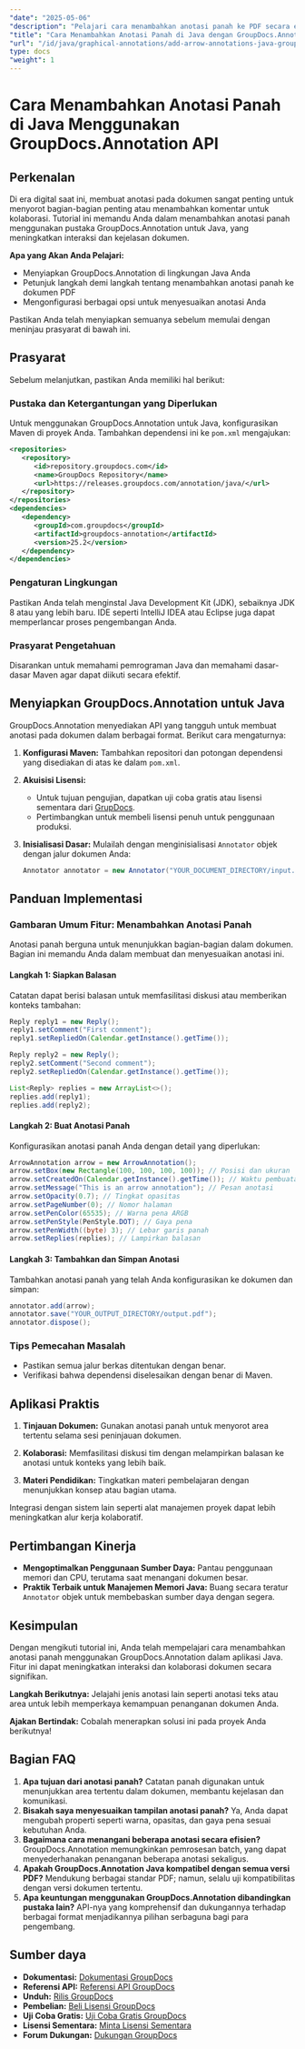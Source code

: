 ```yaml
---
"date": "2025-05-06"
"description": "Pelajari cara menambahkan anotasi panah ke PDF secara efisien menggunakan pustaka GroupDocs.Annotation untuk Java. Tingkatkan kejelasan dan kolaborasi dokumen."
"title": "Cara Menambahkan Anotasi Panah di Java dengan GroupDocs.Annotation API"
"url": "/id/java/graphical-annotations/add-arrow-annotations-java-groupdocs/"
type: docs
"weight": 1
---
```


# Cara Menambahkan Anotasi Panah di Java Menggunakan GroupDocs.Annotation API

## Perkenalan

Di era digital saat ini, membuat anotasi pada dokumen sangat penting untuk menyorot bagian-bagian penting atau menambahkan komentar untuk kolaborasi. Tutorial ini memandu Anda dalam menambahkan anotasi panah menggunakan pustaka GroupDocs.Annotation untuk Java, yang meningkatkan interaksi dan kejelasan dokumen.

**Apa yang Akan Anda Pelajari:**
- Menyiapkan GroupDocs.Annotation di lingkungan Java Anda
- Petunjuk langkah demi langkah tentang menambahkan anotasi panah ke dokumen PDF
- Mengonfigurasi berbagai opsi untuk menyesuaikan anotasi Anda

Pastikan Anda telah menyiapkan semuanya sebelum memulai dengan meninjau prasyarat di bawah ini.

## Prasyarat

Sebelum melanjutkan, pastikan Anda memiliki hal berikut:

### Pustaka dan Ketergantungan yang Diperlukan
Untuk menggunakan GroupDocs.Annotation untuk Java, konfigurasikan Maven di proyek Anda. Tambahkan dependensi ini ke `pom.xml` mengajukan:

```xml
<repositories>
   <repository>
      <id>repository.groupdocs.com</id>
      <name>GroupDocs Repository</name>
      <url>https://releases.groupdocs.com/annotation/java/</url>
   </repository>
</repositories>
<dependencies>
   <dependency>
      <groupId>com.groupdocs</groupId>
      <artifactId>groupdocs-annotation</artifactId>
      <version>25.2</version>
   </dependency>
</dependencies>
```

### Pengaturan Lingkungan
Pastikan Anda telah menginstal Java Development Kit (JDK), sebaiknya JDK 8 atau yang lebih baru. IDE seperti IntelliJ IDEA atau Eclipse juga dapat memperlancar proses pengembangan Anda.

### Prasyarat Pengetahuan
Disarankan untuk memahami pemrograman Java dan memahami dasar-dasar Maven agar dapat diikuti secara efektif.

## Menyiapkan GroupDocs.Annotation untuk Java

GroupDocs.Annotation menyediakan API yang tangguh untuk membuat anotasi pada dokumen dalam berbagai format. Berikut cara mengaturnya:

1. **Konfigurasi Maven:**
   Tambahkan repositori dan potongan dependensi yang disediakan di atas ke dalam `pom.xml`.

2. **Akuisisi Lisensi:**
   - Untuk tujuan pengujian, dapatkan uji coba gratis atau lisensi sementara dari [GrupDocs](https://purchase.groupdocs.com/temporary-license/).
   - Pertimbangkan untuk membeli lisensi penuh untuk penggunaan produksi.

3. **Inisialisasi Dasar:**
   Mulailah dengan menginisialisasi `Annotator` objek dengan jalur dokumen Anda:

   ```java
   Annotator annotator = new Annotator("YOUR_DOCUMENT_DIRECTORY/input.pdf");
   ```

## Panduan Implementasi

### Gambaran Umum Fitur: Menambahkan Anotasi Panah
Anotasi panah berguna untuk menunjukkan bagian-bagian dalam dokumen. Bagian ini memandu Anda dalam membuat dan menyesuaikan anotasi ini.

#### Langkah 1: Siapkan Balasan 
Catatan dapat berisi balasan untuk memfasilitasi diskusi atau memberikan konteks tambahan:

```java
Reply reply1 = new Reply();
reply1.setComment("First comment");
reply1.setRepliedOn(Calendar.getInstance().getTime());

Reply reply2 = new Reply();
reply2.setComment("Second comment");
reply2.setRepliedOn(Calendar.getInstance().getTime());

List<Reply> replies = new ArrayList<>();
replies.add(reply1);
replies.add(reply2);
```

#### Langkah 2: Buat Anotasi Panah 
Konfigurasikan anotasi panah Anda dengan detail yang diperlukan:

```java
ArrowAnnotation arrow = new ArrowAnnotation();
arrow.setBox(new Rectangle(100, 100, 100, 100)); // Posisi dan ukuran
arrow.setCreatedOn(Calendar.getInstance().getTime()); // Waktu pembuatan
arrow.setMessage("This is an arrow annotation"); // Pesan anotasi
arrow.setOpacity(0.7); // Tingkat opasitas
arrow.setPageNumber(0); // Nomor halaman
arrow.setPenColor(65535); // Warna pena ARGB
arrow.setPenStyle(PenStyle.DOT); // Gaya pena
arrow.setPenWidth((byte) 3); // Lebar garis panah
arrow.setReplies(replies); // Lampirkan balasan
```

#### Langkah 3: Tambahkan dan Simpan Anotasi 
Tambahkan anotasi panah yang telah Anda konfigurasikan ke dokumen dan simpan:

```java
annotator.add(arrow);
annotator.save("YOUR_OUTPUT_DIRECTORY/output.pdf");
annotator.dispose();
```

### Tips Pemecahan Masalah
- Pastikan semua jalur berkas ditentukan dengan benar.
- Verifikasi bahwa dependensi diselesaikan dengan benar di Maven.

## Aplikasi Praktis

1. **Tinjauan Dokumen:**
   Gunakan anotasi panah untuk menyorot area tertentu selama sesi peninjauan dokumen.
   
2. **Kolaborasi:**
   Memfasilitasi diskusi tim dengan melampirkan balasan ke anotasi untuk konteks yang lebih baik.
3. **Materi Pendidikan:**
   Tingkatkan materi pembelajaran dengan menunjukkan konsep atau bagian utama.

Integrasi dengan sistem lain seperti alat manajemen proyek dapat lebih meningkatkan alur kerja kolaboratif.

## Pertimbangan Kinerja
- **Mengoptimalkan Penggunaan Sumber Daya:** Pantau penggunaan memori dan CPU, terutama saat menangani dokumen besar.
- **Praktik Terbaik untuk Manajemen Memori Java:** Buang secara teratur `Annotator` objek untuk membebaskan sumber daya dengan segera.

## Kesimpulan
Dengan mengikuti tutorial ini, Anda telah mempelajari cara menambahkan anotasi panah menggunakan GroupDocs.Annotation dalam aplikasi Java. Fitur ini dapat meningkatkan interaksi dan kolaborasi dokumen secara signifikan.

**Langkah Berikutnya:**
Jelajahi jenis anotasi lain seperti anotasi teks atau area untuk lebih memperkaya kemampuan penanganan dokumen Anda.

**Ajakan Bertindak:** Cobalah menerapkan solusi ini pada proyek Anda berikutnya!

## Bagian FAQ

1. **Apa tujuan dari anotasi panah?**
   Catatan panah digunakan untuk menunjukkan area tertentu dalam dokumen, membantu kejelasan dan komunikasi.
2. **Bisakah saya menyesuaikan tampilan anotasi panah?**
   Ya, Anda dapat mengubah properti seperti warna, opasitas, dan gaya pena sesuai kebutuhan Anda.
3. **Bagaimana cara menangani beberapa anotasi secara efisien?**
   GroupDocs.Annotation memungkinkan pemrosesan batch, yang dapat menyederhanakan penanganan beberapa anotasi sekaligus.
4. **Apakah GroupDocs.Annotation Java kompatibel dengan semua versi PDF?**
   Mendukung berbagai standar PDF; namun, selalu uji kompatibilitas dengan versi dokumen tertentu.
5. **Apa keuntungan menggunakan GroupDocs.Annotation dibandingkan pustaka lain?**
   API-nya yang komprehensif dan dukungannya terhadap berbagai format menjadikannya pilihan serbaguna bagi para pengembang.

## Sumber daya
- **Dokumentasi:** [Dokumentasi GroupDocs](https://docs.groupdocs.com/annotation/java/)
- **Referensi API:** [Referensi API GroupDocs](https://reference.groupdocs.com/annotation/java/)
- **Unduh:** [Rilis GroupDocs](https://releases.groupdocs.com/annotation/java/)
- **Pembelian:** [Beli Lisensi GroupDocs](https://purchase.groupdocs.com/buy)
- **Uji Coba Gratis:** [Uji Coba Gratis GroupDocs](https://releases.groupdocs.com/annotation/java/)
- **Lisensi Sementara:** [Minta Lisensi Sementara](https://purchase.groupdocs.com/temporary-license/)
- **Forum Dukungan:** [Dukungan GroupDocs](https://forum.groupdocs.com/c/annotation/)